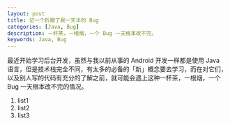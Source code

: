 ```yaml
---
layout: post
title: 记一个折磨了我一天半的 Bug
categories: [Java, Bug]
description: 一杯茶，一根烟，一个 Bug 一天根本改不完。
keywords: Java, Bug
---
```


最近开始学习后台开发，虽然与我以前从事的 Android 开发一样都是使用 Java 语言，但是技术栈完全不同，有太多的必备的「新」概念要去学习，而在对它们，以及别人写的代码有充分的了解之前，就可能会遇上这种一杯茶，一根烟，一个 Bug 一天根本改不完的情况。
1. list1
2. list2
3. list3

